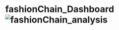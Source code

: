 # fashionChain_Dashboard![fashionChain_analysis](https://user-images.githubusercontent.com/88282209/219843879-5d823adf-2541-4c23-9035-3755fb67fdb9.PNG)
